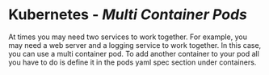 # **Kubernetes** - ***Multi Container Pods***

At times you may need two services to work together. For example, you may need a web server and a logging service to work together. In this case, you can use a multi container pod. To add another container to your pod all you have to do is define it in the pods yaml spec section under containers.

